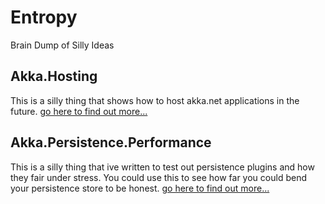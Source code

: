 # Entropy
Brain Dump of Silly Ideas


## Akka.Hosting
This is a silly thing that shows how to host akka.net applications in the future.
[go here to find out more...](https://github.com/Lutando/Entropy/tree/master/Akka.Hosting)

## Akka.Persistence.Performance
This is a silly thing that ive written to test out persistence plugins and how they fair under stress. You could use this to see how far you could bend your persistence store to be honest.
[go here to find out more...](https://github.com/Lutando/Entropy/tree/master/Akka.Persistence.Performance)